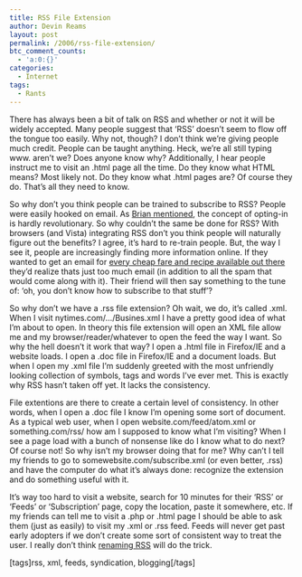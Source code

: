 ```yaml
---
title: RSS File Extension
author: Devin Reams
layout: post
permalink: /2006/rss-file-extension/
btc_comment_counts:
  - 'a:0:{}'
categories:
  - Internet
tags:
  - Rants
---
```

There has always been a bit of talk on RSS and whether or not it will be widely accepted. Many people suggest that &#8216;RSS&#8217; doesn&#8217;t seem to flow off the tongue too easily. Why not, though? I don&#8217;t think we&#8217;re giving people much credit. People can be taught anything. Heck, we&#8217;re all still typing www. aren&#8217;t we? Does anyone know why? Additionally, I hear people instruct me to visit an .html page all the time. Do they know what HTML means? Most likely not. Do they know what .html pages are? Of course they do. That&#8217;s all they need to know.

So why don&#8217;t you think people can be trained to subscribe to RSS? People were easily hooked on email. As [Brian mentioned][1], the concept of opting-in is hardly revolutionary. So why couldn&#8217;t the same be done for RSS? With browsers (and Vista) integrating RSS don&#8217;t you think people will naturally figure out the benefits? I agree, it&#8217;s hard to re-train people. But, the way I see it, people are increasingly finding more information online. If they wanted to get an email for [every cheap fare and recipe available out there][2] they&#8217;d realize thats just too much email (in addition to all the spam that would come along with it). Their friend will then say something to the tune of: &#8216;oh, you don&#8217;t know how to subscribe to that stuff&#8217;?

So why don&#8217;t we have a .rss file extension? Oh wait, we do, it&#8217;s called .xml. When I visit nytimes.com/&#8230;/Busines.xml I have a pretty good idea of what I&#8217;m about to open. In theory this file extension will open an XML file allow me and my browser/reader/whatever to open the feed the way I want. So why the hell doesn&#8217;t it work that way? I open a .html file in Firefox/IE and a website loads. I open a .doc file in Firefox/IE and a document loads. But when I open my .xml file I&#8217;m suddenly greeted with the most unfriendly looking collection of symbols, tags and words I&#8217;ve ever met. This is exactly why RSS hasn&#8217;t taken off yet. It lacks the consistency.

File extentions are there to create a certain level of consistency. In other words, when I open a .doc file I know I&#8217;m opening some sort of document. As a typical web user, when I open website.com/feed/atom.xml or something.com/rss/ how am I supposed to know what I&#8217;m visiting? When I see a page load with a bunch of nonsense like <channel> do I know what to do next? Of course not! So why isn&#8217;t my browser doing that for me? Why can&#8217;t I tell my friends to go to somewebsite.com/subscribe.xml (or even better, .rss) and have the computer do what it&#8217;s always done: recognize the extension and do something useful with it.

It&#8217;s way too hard to visit a website, search for 10 minutes for their &#8216;RSS&#8217; or &#8216;Feeds&#8217; or &#8216;Subscription&#8217; page, copy the location, paste it somewhere, etc. If my friends can tell me to visit a .php or .html page I should be able to ask them (just as easily) to visit my .xml or .rss feed. Feeds will never get past early adopters if we don&#8217;t create some sort of consistent way to treat the user. I really don&#8217;t think [renaming RSS][1] will do the trick.

[tags]rss, xml, feeds, syndication, blogging[/tags]

 [1]: http://www.copyblogger.com/how-to-sell-rss/
 [2]: http://www.micropersuasion.com/2006/06/35_ways_you_can.html